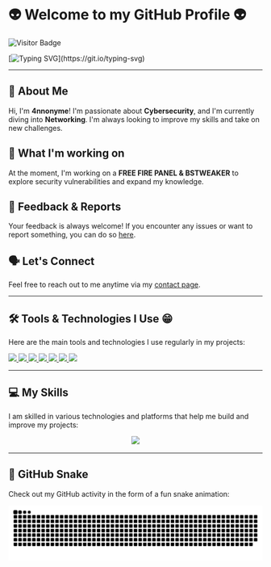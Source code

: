 # 👽 Welcome to my GitHub Profile 👽

![Visitor Badge](https://visitor-badge.laobi.icu/badge?page_id=jwenjian.visitor-badge)

[![Typing SVG](https://readme-typing-svg.demolab.com/?font=monospace&color=red&center=true&lines=Welcome+to+my+github+profile👋;I'm+4nnonyme+You+Are+Welcome!)](https://git.io/typing-svg)

---

## 🔭 About Me
Hi, I'm **4nnonyme**! I'm passionate about **Cybersecurity**, and I'm currently diving into **Networking**. I'm always looking to improve my skills and take on new challenges.

## 📩 What I'm working on
At the moment, I'm working on a **FREE FIRE PANEL & BSTWEAKER** to explore security vulnerabilities and expand my knowledge.

## 📝 Feedback & Reports
Your feedback is always welcome! If you encounter any issues or want to report something, you can do so [here](https://4nnonyme.github.io/Tools_feedback/).

## 🗣 Let's Connect
Feel free to reach out to me anytime via my [contact page](https://4nnonyme.github.io/ContactMe/).

---

## 🛠 Tools & Technologies I Use 😁
Here are the main tools and technologies I use regularly in my projects:

<a href="https://tryhackme.com/">
  <img src="https://img.shields.io/badge/TryHackMe-212C42?style=for-the-badge&logo=TryHackMe&logoColor=white" />
</a>
<a href="https://www.python.org/">
  <img src="https://img.shields.io/badge/Python-FFD43B?style=for-the-badge&logo=python&logoColor=blue" />
</a>
<a href="#">
  <img src="https://img.shields.io/badge/JSON-5E5C5C?style=for-the-badge&logo=json&logoColor=white" />
</a>
<a href="#">
  <img src="https://img.shields.io/badge/JavaScript-323330?style=for-the-badge&logo=javascript&logoColor=F7DF1E" />
</a>
<a href="https://www.HTML5.org">
  <img src="https://img.shields.io/badge/HTML5-E34F26?style=for-the-badge&logo=html5&logoColor=white" />
</a>
<a href="https://discord.com/users/ysyynxx_46629">
  <img src="https://img.shields.io/badge/Discord-5865F2?style=for-the-badge&logo=discord&logoColor=white" />
</a>
<a href="https://steamcommunity.com/id/yourProfile">
  <img src="https://img.shields.io/badge/Steam-000000?style=for-the-badge&logo=steam&logoColor=white" />
</a>

---

## 💻 My Skills
I am skilled in various technologies and platforms that help me build and improve my projects:

<p align="center">
  <a href="https://skillicons.dev">
    <img src="https://skillicons.dev/icons?i=linux,git,html,css,js,py" />
  </a>
</p>

---

## 🐍 GitHub Snake
Check out my GitHub activity in the form of a fun snake animation:

<picture>
  <source media="(prefers-color-scheme: dark)" srcset="https://raw.githubusercontent.com/Platane/snk/output/github-contribution-grid-snake.svg" />
  <source media="(prefers-color-scheme: light)" srcset="https://raw.githubusercontent.com/Platane/snk/output/github-contribution-grid-snake.svg" />
  <img alt="github-snake" src="https://raw.githubusercontent.com/Platane/snk/output/github-contribution-grid-snake.svg" />
</picture>
